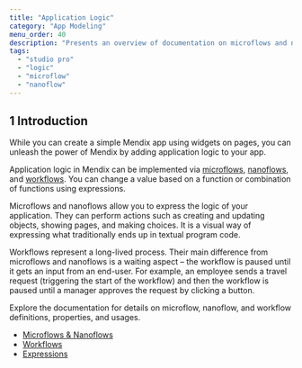 ```yaml
---
title: "Application Logic"
category: "App Modeling"
menu_order: 40
description: "Presents an overview of documentation on microflows and nanoflows."
tags:
  - "studio pro"
  - "logic"
  - "microflow"
  - "nanoflow"
---
```


## 1 Introduction

While you can create a simple Mendix app using widgets on pages, you can unleash the power of Mendix by adding application logic to your app.

Application logic in Mendix can be implemented via [microflows](microflows), [nanoflows](nanoflows), and [workflows](workflows). You can change a value based on a function or combination of functions using expressions.

Microflows and nanoflows allow you to express the logic of your application. They can perform actions such as creating and updating objects, showing pages, and making choices. It is a visual way of expressing what traditionally ends up in textual program code.

Workflows represent a long-lived process. Their main difference from microflows and nanoflows is a waiting aspect – the workflow is paused until it gets an input from an end-user. For example, an employee sends a travel request (triggering the start of the workflow) and then the workflow is paused until a manager approves the request by clicking a button.

Explore the documentation for details on microflow, nanoflow, and workflow definitions, properties, and usages.

* [Microflows & Nanoflows](microflows-and-nanoflows)
* [Workflows](workflows)
* [Expressions](expressions)

